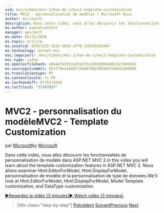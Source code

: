 ```yaml
---
uid: mvc/videos/mvc-2/how-do-i/mvc2-template-customization
title: MVC2 - personnalisation de modèles | Microsoft Docs
author: microsoft
description: Dans cette vidéo, vous allez découvrir les fonctionnalités de personnalisation de modèle dans ASP.NET MVC 2. Nous allons examiner Html.EditorForModel, Html.DisplayForModel, liste de modèles de modèle...
ms.author: aspnetcontent
manager: wpickett
ms.date: 03/23/2010
ms.topic: article
ms.assetid: 93d5f225-1b13-4932-af79-120335d52447
ms.technology: dotnet-mvc
msc.legacyurl: /mvc/videos/mvc-2/how-do-i/mvc2-template-customization
msc.type: video
ms.openlocfilehash: 2864e7b2552a5fe97512003d954b0b232f404562
ms.sourcegitcommit: 953ff9ea4369f154d6fd0239599279ddd3280009
ms.translationtype: MT
ms.contentlocale: fr-FR
ms.lasthandoff: 07/03/2018
ms.locfileid: "37367837"
---
```

<a name="mvc2---template-customization"></a><span data-ttu-id="994c3-104">MVC2 - personnalisation du modèle</span><span class="sxs-lookup"><span data-stu-id="994c3-104">MVC2 - Template Customization</span></span>
====================
<span data-ttu-id="994c3-105">par [Microsoft](https://github.com/microsoft)</span><span class="sxs-lookup"><span data-stu-id="994c3-105">by [Microsoft](https://github.com/microsoft)</span></span>

<span data-ttu-id="994c3-106">Dans cette vidéo, vous allez découvrir les fonctionnalités de personnalisation de modèle dans ASP.NET MVC 2.</span><span class="sxs-lookup"><span data-stu-id="994c3-106">In this video you will learn about the template customization features in ASP.NET MVC 2.</span></span> <span data-ttu-id="994c3-107">Nous allons examiner Html.EditorForModel, Html.DisplayForModel, personnalisation de modèle et la personnalisation de type de données.</span><span class="sxs-lookup"><span data-stu-id="994c3-107">We'll look at Html.EditorForModel, Html.DisplayForModel, Model Template customization, and DataType customization.</span></span>

[<span data-ttu-id="994c3-108">&#9654;Regardez la vidéo (3 minutes)</span><span class="sxs-lookup"><span data-stu-id="994c3-108">&#9654; Watch video (3 minutes)</span></span>](https://channel9.msdn.com/Blogs/ASP-NET-Site-Videos/mvc2-template-customization)

> [!div class="step-by-step"]
> <span data-ttu-id="994c3-109">[Précédent](mvc2-model-validation.md)
> [Suivant](aspnet-mvc-2-areas.md)</span><span class="sxs-lookup"><span data-stu-id="994c3-109">[Previous](mvc2-model-validation.md)
[Next](aspnet-mvc-2-areas.md)</span></span>
